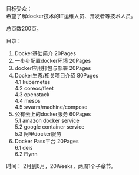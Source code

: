 目标受众：  
希望了解docker技术的IT运维人员、开发者等技术人员。     

总页数200页。

目录：  
1. Docker基础简介   20Pages  
2. 一步步配置docker环境   20Pages  
3. docker应用打包与部署   20Pages  
4. Docker生态/相关项目介绍  80Pages  
 4.1 kubernetes  
 4.2 coreos/fleet  
 4.3 openstack  
 4.4 mesos    
 4.5 swarm/machine/compose  
5. 公有云上的docker服务    60Pages   
 5.1 amazon docker service  
 5.2 google container service  
 5.3 阿里docker服务  
6. Docker Pass平台         20Pages   
 6.1 deis   
 6.2 Flynn   

时间：
2月到6月，20Weeks，两周1个子章节。  



